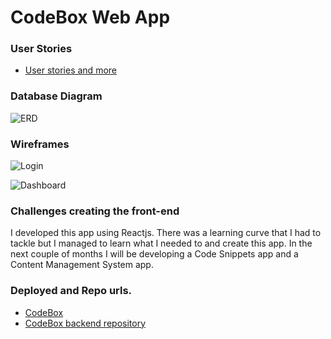 # CodeBox Web App

### User Stories

- [User stories and more](https://trello.com/b/XACkCJGj/codebox)

### Database Diagram 
![ERD]()

### Wireframes

![Login]()

![Dashboard]()


### Challenges creating the front-end

I developed this app using Reactjs. There was a learning curve that I had to tackle but I managed to learn what I needed
to and create this app. In the next couple of months I will be developing a Code Snippets app and a Content Management System app.

### Deployed and Repo urls.

- [CodeBox](https://codebox31.firebaseapp.com/)
- [CodeBox backend repository]()
